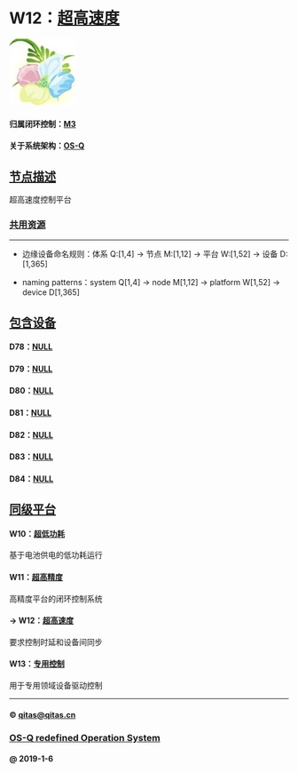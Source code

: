 ﻿# W12：[超高速度](https://github.com/OS-Q/W12) 

[![sites](OS-Q/OS-Q.png)](http://www.OS-Q.com)

#### 归属闭环控制：[M3](https://github.com/OS-Q/M3)

#### 关于系统架构：[OS-Q](https://github.com/OS-Q/OS-Q)

## [节点描述](https://github.com/OS-Q/W12/wiki) 

超高速度控制平台

### [共用资源](OS-Q/)


---

- 边缘设备命名规则：体系 Q:[1,4] -> 节点 M:[1,12] -> 平台 W:[1,52] -> 设备 D:[1,365]

- naming patterns：system Q[1,4] -> node M[1,12] -> platform W[1,52] -> device D[1,365]

## [包含设备](https://github.com/OS-Q/W12/wiki) 

#### D78：[NULL](https://github.com/OS-Q/D78)



#### D79：[NULL](https://github.com/OS-Q/D79)



#### D80：[NULL](https://github.com/OS-Q/D80)



#### D81：[NULL](https://github.com/OS-Q/D81)



#### D82：[NULL](https://github.com/OS-Q/D82)



#### D83：[NULL](https://github.com/OS-Q/D83)


#### D84：[NULL](https://github.com/OS-Q/D84)



## [同级平台](https://github.com/OS-Q/M3/wiki) 

#### W10：[超低功耗](https://github.com/OS-Q/W10)

基于电池供电的低功耗运行

#### W11：[超高精度](https://github.com/OS-Q/W11)

高精度平台的闭环控制系统

#### -> W12：[超高速度](https://github.com/OS-Q/W12)

要求控制时延和设备间同步

#### W13：[专用控制](https://github.com/OS-Q/W13)

用于专用领域设备驱动控制


---

####  © qitas@qitas.cn
###  [OS-Q redefined Operation System](http://www.OS-Q.com)
####  @ 2019-1-6
